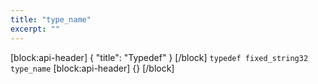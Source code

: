 ```yaml
---
title: "type_name"
excerpt: ""
---
```

[block:api-header]
{
  "title": "Typedef"
}
[/block]
`typedef fixed_string32 type_name`
[block:api-header]
{}
[/block]